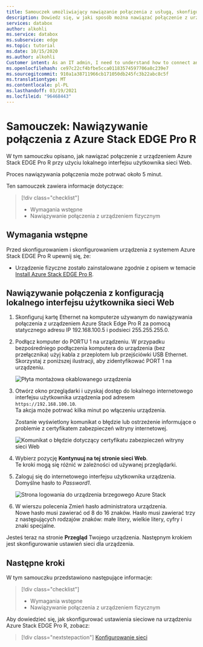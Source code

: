 ```yaml
---
title: Samouczek umożliwiający nawiązanie połączenia z usługą, skonfigurowanie i aktywowanie urządzenia Azure Stack EDGE Pro R w usłudze Azure Portal | Microsoft Docs
description: Dowiedz się, w jaki sposób można nawiązać połączenie z urządzeniem Azure Stack EDGE Pro przy użyciu lokalnego interfejsu użytkownika sieci Web.
services: databox
author: alkohli
ms.service: databox
ms.subservice: edge
ms.topic: tutorial
ms.date: 10/15/2020
ms.author: alkohli
Customer intent: As an IT admin, I need to understand how to connect and activate Azure Stack Edge Pro R so I can use it to transfer data to Azure.
ms.openlocfilehash: ce97c22cf4bfbe5cca01183574597706a8c239e7
ms.sourcegitcommit: 910a1a38711966cb171050db245fc3b22abc8c5f
ms.translationtype: MT
ms.contentlocale: pl-PL
ms.lasthandoff: 03/19/2021
ms.locfileid: "96468443"
---
```

# <a name="tutorial-connect-to-azure-stack-edge-pro-r"></a>Samouczek: Nawiązywanie połączenia z Azure Stack EDGE Pro R

W tym samouczku opisano, jak nawiązać połączenie z urządzeniem Azure Stack EDGE Pro R przy użyciu lokalnego interfejsu użytkownika sieci Web.

Proces nawiązywania połączenia może potrwać około 5 minut.

Ten samouczek zawiera informacje dotyczące:

> [!div class="checklist"]
>
> * Wymagania wstępne
> * Nawiązywanie połączenia z urządzeniem fizycznym


## <a name="prerequisites"></a>Wymagania wstępne

Przed skonfigurowaniem i skonfigurowaniem urządzenia z systemem Azure Stack EDGE Pro R upewnij się, że:

* Urządzenie fizyczne zostało zainstalowane zgodnie z opisem w temacie [Install Azure Stack EDGE Pro R](azure-stack-edge-pro-r-deploy-install.md).


## <a name="connect-to-the-local-web-ui-setup"></a>Nawiązywanie połączenia z konfiguracją lokalnego interfejsu użytkownika sieci Web

1. Skonfiguruj kartę Ethernet na komputerze używanym do nawiązywania połączenia z urządzeniem Azure Stack Edge Pro R za pomocą statycznego adresu IP 192.168.100.5 i podsieci 255.255.255.0.

2. Podłącz komputer do PORTU 1 na urządzeniu. W przypadku bezpośredniego podłączenia komputera do urządzenia (bez przełącznika) użyj kabla z przeplotem lub przejściówki USB Ethernet. Skorzystaj z poniższej ilustracji, aby zidentyfikować PORT 1 na urządzeniu.

    ![Płyta montażowa okablowanego urządzenia](./media/azure-stack-edge-pro-r-deploy-install/backplane-cabled.png)


3. Otwórz okno przeglądarki i uzyskaj dostęp do lokalnego internetowego interfejsu użytkownika urządzenia pod adresem `https://192.168.100.10`.  
    Ta akcja może potrwać kilka minut po włączeniu urządzenia.

    Zostanie wyświetlony komunikat o błędzie lub ostrzeżenie informujące o problemie z certyfikatem zabezpieczeń witryny internetowej. 
   
    ![Komunikat o błędzie dotyczący certyfikatu zabezpieczeń witryny sieci Web](media/azure-stack-edge-pro-r-deploy-connect/connect-web-ui-1.png)


4. Wybierz pozycję **Kontynuuj na tej stronie sieci Web**.  
    Te kroki mogą się różnić w zależności od używanej przeglądarki.

5. Zaloguj się do internetowego interfejsu użytkownika urządzenia. Domyślne hasło to *Password1*. 
   
    ![Strona logowania do urządzenia brzegowego Azure Stack](media/azure-stack-edge-pro-r-deploy-connect/connect-web-ui-3.png)

6. W wierszu polecenia Zmień hasło administratora urządzenia.  
    Nowe hasło musi zawierać od 8 do 16 znaków. Hasło musi zawierać trzy z następujących rodzajów znaków: małe litery, wielkie litery, cyfry i znaki specjalne.

Jesteś teraz na stronie **Przegląd** Twojego urządzenia. Następnym krokiem jest skonfigurowanie ustawień sieci dla urządzenia.


## <a name="next-steps"></a>Następne kroki

W tym samouczku przedstawiono następujące informacje:

> [!div class="checklist"]
> * Wymagania wstępne
> * Nawiązywanie połączenia z urządzeniem fizycznym


Aby dowiedzieć się, jak skonfigurować ustawienia sieciowe na urządzeniu Azure Stack EDGE Pro R, zobacz:

> [!div class="nextstepaction"]
> [Konfigurowanie sieci](./azure-stack-edge-pro-r-deploy-configure-network-compute-web-proxy.md)
